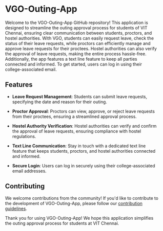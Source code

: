 # VGO-Outing-App

Welcome to the VGO-Outing-App GitHub repository! This application is designed to streamline the outing approval process for students of VIT Chennai, ensuring clear communication between students, proctors, and hostel authorities. With VGO, students can easily request leave, check the status of their leave requests, while proctors can efficiently manage and approve leave requests for their proctees. Hostel authorities can also verify the approval of leave requests, making the entire process hassle-free. Additionally, the app features a text line feature to keep all parties connected and informed. To get started, users can log in using their college-associated email.

## Features

- **Leave Request Management**: Students can submit leave requests, specifying the date and reason for their outing.

- **Proctor Approval**: Proctors can view, approve, or reject leave requests from their proctees, ensuring a streamlined approval process.

- **Hostel Authority Verification**: Hostel authorities can verify and confirm the approval of leave requests, ensuring compliance with hostel regulations.

- **Text Line Communication**: Stay in touch with a dedicated text line feature that keeps students, proctors, and hostel authorities connected and informed.

- **Secure Login**: Users can log in securely using their college-associated email addresses.

## Contributing

We welcome contributions from the community! If you'd like to contribute to the development of VGO-Outing-App, please follow our [contribution guidelines](CONTRIBUTING.md).

Thank you for using VGO-Outing-App! We hope this application simplifies the outing approval process for students at VIT Chennai.
